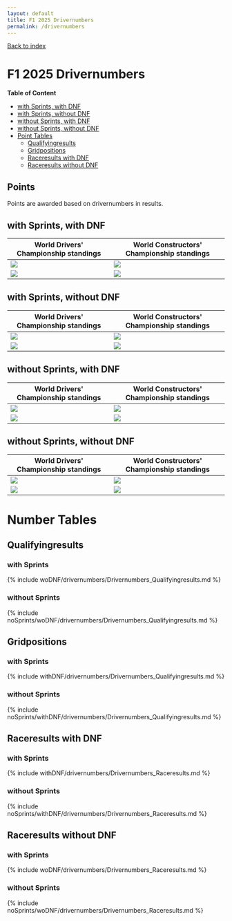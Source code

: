 ```yaml
---
layout: default
title: F1 2025 Drivernumbers
permalink: /drivernumbers
---
```


[Back to index](/F1_2025_Different_Point_Systems/)

# F1 2025 Drivernumbers

**Table of Content**

- [with Sprints, with DNF](/F1_2025_Different_Point_Systems/drivernumbers#ww)
- [with Sprints, without DNF](/F1_2025_Different_Point_Systems/drivernumbers#wn)
- [without Sprints, with DNF](/F1_2025_Different_Point_Systems/drivernumbers#nw)
- [without Sprints, without DNF](/F1_2025_Different_Point_Systems/drivernumbers#nn)
- [Point Tables](/F1_2025_Different_Point_Systems/drivernumbers#tables)
  - [Qualifyingresults](/F1_2025_Different_Point_Systems/drivernumbers#tq)
  - [Gridpositions](/F1_2025_Different_Point_Systems/drivernumbers#tg)
  - [Raceresults with DNF](/F1_2025_Different_Point_Systems/drivernumbers#tw)
  - [Raceresults without DNF](/F1_2025_Different_Point_Systems/drivernumbers#tn)

## Points

Points are awarded based on drivernumbers in results.

## <a id="ww"></a> with Sprints, with DNF

| World Drivers' Championship standings | World Constructors' Championship standings |
| - | - |
| ![](/F1_2025_Different_Point_Systems/docs/assets/withDNF/drivernumbers/Drivernumbers_Qualifyingresults.png) | ![](/F1_2025_Different_Point_Systems/docs/assets/withDNF/drivernumbers/constructors_Drivernumbers_Qualifyingresults.png) |
| ![](/F1_2025_Different_Point_Systems/docs/assets/withDNF/drivernumbers/Drivernumbers_Raceresults.png) | ![](/F1_2025_Different_Point_Systems/docs/assets/withDNF/drivernumbers/constructors_Drivernumbers_Raceresults.png) |

## <a id="wn"></a> with Sprints, without DNF

| World Drivers' Championship standings | World Constructors' Championship standings |
| - | - |
| ![](/F1_2025_Different_Point_Systems/docs/assets/woDNF/drivernumbers/Drivernumbers_Qualifyingresults.png) | ![](/F1_2025_Different_Point_Systems/docs/assets/woDNF/drivernumbers/constructors_Drivernumbers_Qualifyingresults.png) |
| ![](/F1_2025_Different_Point_Systems/docs/assets/woDNF/drivernumbers/Drivernumbers_Raceresults.png) | ![](/F1_2025_Different_Point_Systems/docs/assets/woDNF/drivernumbers/constructors_Drivernumbers_Raceresults.png) |

## <a id="nw"></a> without Sprints, with DNF

| World Drivers' Championship standings | World Constructors' Championship standings |
| - | - |
| ![](/F1_2025_Different_Point_Systems/docs/assets/noSprints/withDNF/drivernumbers/Drivernumbers_Qualifyingresults.png) | ![](/F1_2025_Different_Point_Systems/docs/assets/noSprints/withDNF/drivernumbers/constructors_Drivernumbers_Qualifyingresults.png) |
| ![](/F1_2025_Different_Point_Systems/docs/assets/noSprints/withDNF/drivernumbers/Drivernumbers_Raceresults.png) | ![](/F1_2025_Different_Point_Systems/docs/assets/noSprints/withDNF/drivernumbers/constructors_Drivernumbers_Raceresults.png) |

## <a id="nn"></a> without Sprints, without DNF

| World Drivers' Championship standings | World Constructors' Championship standings |
| - | - |
| ![](/F1_2025_Different_Point_Systems/docs/assets/noSprints/woDNF/drivernumbers/Drivernumbers_Qualifyingresults.png) | ![](/F1_2025_Different_Point_Systems/docs/assets/noSprints/woDNF/drivernumbers/constructors_Drivernumbers_Qualifyingresults.png) |
| ![](/F1_2025_Different_Point_Systems/docs/assets/noSprints/woDNF/drivernumbers/Drivernumbers_Raceresults.png) | ![](/F1_2025_Different_Point_Systems/docs/assets/noSprints/woDNF/drivernumbers/constructors_Drivernumbers_Raceresults.png) |

# <a id="tables"></a> Number Tables

## <a id="tq"></a> Qualifyingresults

### with Sprints

{% include woDNF/drivernumbers/Drivernumbers_Qualifyingresults.md %}

### without Sprints

{% include noSprints/woDNF/drivernumbers/Drivernumbers_Qualifyingresults.md %}

## <a id="tg"></a> Gridpositions

### with Sprints

{% include withDNF/drivernumbers/Drivernumbers_Qualifyingresults.md %}

### without Sprints

{% include noSprints/withDNF/drivernumbers/Drivernumbers_Qualifyingresults.md %}

## <a id="tw"></a> Raceresults with DNF

### with Sprints

{% include withDNF/drivernumbers/Drivernumbers_Raceresults.md %}

### without Sprints

{% include noSprints/withDNF/drivernumbers/Drivernumbers_Raceresults.md %}

## <a id="tn"></a> Raceresults without DNF

### with Sprints

{% include woDNF/drivernumbers/Drivernumbers_Raceresults.md %}

### without Sprints

{% include noSprints/woDNF/drivernumbers/Drivernumbers_Raceresults.md %}
